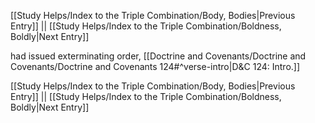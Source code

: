 [[Study Helps/Index to the Triple Combination/Body, Bodies|Previous Entry]]  ||  [[Study Helps/Index to the Triple Combination/Boldness, Boldly|Next Entry]]

 had issued exterminating order, [[Doctrine and Covenants/Doctrine and Covenants/Doctrine and Covenants 124#^verse-intro|D&C 124: Intro.]]

[[Study Helps/Index to the Triple Combination/Body, Bodies|Previous Entry]]  ||  [[Study Helps/Index to the Triple Combination/Boldness, Boldly|Next Entry]]